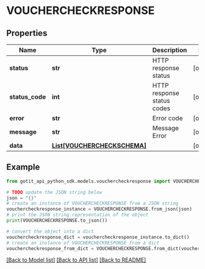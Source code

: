 # VOUCHERCHECKRESPONSE


## Properties

Name | Type | Description | Notes
------------ | ------------- | ------------- | -------------
**status** | **str** | HTTP response status | [optional] 
**status_code** | **int** | HTTP response status codes | [optional] 
**error** | **str** | Error code | [optional] 
**message** | **str** | Message Error | [optional] 
**data** | [**List[VOUCHERCHECKSCHEMA]**](VOUCHERCHECKSCHEMA.md) |  | [optional] 

## Example

```python
from gotit_api_python_sdk.models.vouchercheckresponse import VOUCHERCHECKRESPONSE

# TODO update the JSON string below
json = "{}"
# create an instance of VOUCHERCHECKRESPONSE from a JSON string
vouchercheckresponse_instance = VOUCHERCHECKRESPONSE.from_json(json)
# print the JSON string representation of the object
print(VOUCHERCHECKRESPONSE.to_json())

# convert the object into a dict
vouchercheckresponse_dict = vouchercheckresponse_instance.to_dict()
# create an instance of VOUCHERCHECKRESPONSE from a dict
vouchercheckresponse_from_dict = VOUCHERCHECKRESPONSE.from_dict(vouchercheckresponse_dict)
```
[[Back to Model list]](../README.md#documentation-for-models) [[Back to API list]](../README.md#documentation-for-api-endpoints) [[Back to README]](../README.md)


